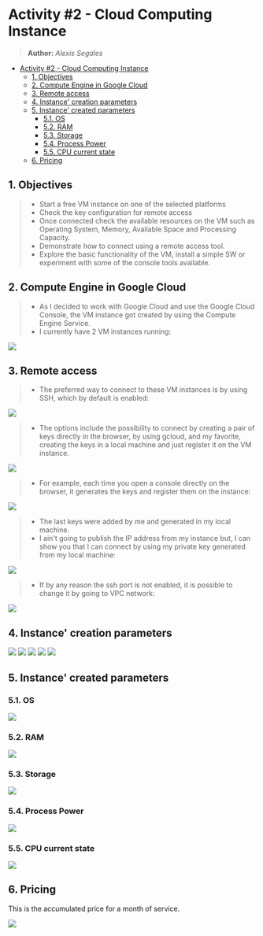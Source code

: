 # Activity #2 - Cloud Computing Instance
> **Author:** *Alexis Segales*

<!-- TOC -->
* [Activity #2 - Cloud Computing Instance](#activity-2---cloud-computing-instance)
  * [1. Objectives](#1-objectives)
  * [2. Compute Engine in Google Cloud](#2-compute-engine-in-google-cloud)
  * [3. Remote access](#3-remote-access)
  * [4. Instance' creation parameters](#4-instance-creation-parameters)
  * [5. Instance' created parameters](#5-instance-created-parameters)
    * [5.1. OS](#51-os)
    * [5.2. RAM](#52-ram)
    * [5.3. Storage](#53-storage)
    * [5.4. Process Power](#54-process-power)
    * [5.5. CPU current state](#55-cpu-current-state)
  * [6. Pricing](#6-pricing)
<!-- TOC -->

## 1. Objectives
> * Start a free VM instance on one of the selected platforms
> * Check the key configuration for remote access
> * Once connected check the available resources on the VM such as Operating System, Memory, Available Space and Processing Capacity.
> * Demonstrate how to connect using a remote access tool.
> * Explore the basic functionality of the VM, install a simple SW or experiment with some of the console tools available.

## 2. Compute Engine in Google Cloud
> * As I decided to work with Google Cloud and use the Google Cloud Console, the VM instance got created by using the Compute Engine Service.
> * I currently have 2 VM instances running:

![](images/vmInstances.png)

## 3. Remote access
> * The preferred way to connect to these VM instances is by using SSH, which by default is enabled:

![](images/sshInstances.png)

> * The options include the possibility to connect by creating a pair of keys directly in the browser, by using gcloud, and my favorite, creating the keys in a local machine and just register it on the VM instance.

![](images/sshOptions.png)

> * For example, each time you open a console directly on the browser, it generates the keys and register them on the instance:

![](images/sshRecord.png)

> * The last keys were added by me and generated in my local machine.
> * I ain't going to publish the IP address from my instance but, I can show you that I can connect by using my private key generated from my local machine:

![](images/sshConnection.png)

> * If by any reason the ssh port is not enabled, it is possible to change it by going to VPC network:

![](images/vpcNetwork.png)

## 4. Instance' creation parameters
![](images/machineSettings.png)
![](images/firewall.png)
![](images/mvStorage.png)
![](images/vmSecurity.png)
![](images/vmManagement.png)

## 5. Instance' created parameters
### 5.1. OS
![](images/os.png)
### 5.2. RAM
![](images/ram.png)
### 5.3. Storage
![](images/storage.png)
### 5.4. Process Power
![](images/processPower.png)
### 5.5. CPU current state
![](images/cpuState.png)

## 6. Pricing
This is the accumulated price for a month of service.

![](images/pricing.png)